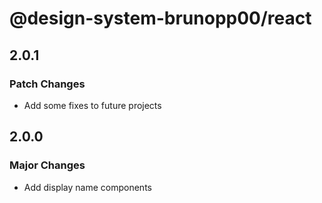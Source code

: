 # @design-system-brunopp00/react

## 2.0.1

### Patch Changes

- Add some fixes to future projects

## 2.0.0

### Major Changes

- Add display name components
